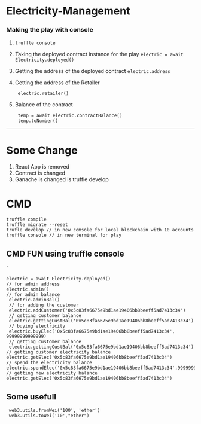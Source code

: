 # Electricity-Management

### Making the play with console

1. `truffle console`
2. Taking the deployed contract instance for the play
   `electric = await Electricity.deployed()`
3. Getting the address of the deployed contract
   `electric.address`
4. Getting the address of the Retailer

	    electric.retailer()

6. Balance of the contract 

	    temp = await electric.contractBalance()
	    temp.toNumber()

---
# Some Change
1. React App is removed
2. Contract is changed
3. Ganache is changed is truffle develop
# CMD

    truffle compile
    truffle migrate --reset
    trufle develop // in new comsole for local blockchain with 10 accounts
    truffle console // in new terminal for play 

## CMD FUN using truffle console
`

    electric = await Electricity.deployed()
    // for admin address
    electric.admin()
    // for admin balance
     electric.adminBal()
     // for adding the customer
     electric.addCustomer('0x5c83fa6675e9bd1ae19406bb8beeff5ad7413c34')
     // getting customer balance
     electric.gettingCustBal('0x5c83fa6675e9bd1ae19406bb8beeff5ad7413c34')
     // buying electricity
     electric.buyElec('0x5c83fa6675e9bd1ae19406bb8beeff5ad7413c34', 99999999999999)
     // getting customer balance
     electric.gettingCustBal('0x5c83fa6675e9bd1ae19406bb8beeff5ad7413c34')
	// getting customer electricity balance
	electric.getElec('0x5c83fa6675e9bd1ae19406bb8beeff5ad7413c34')
	// spend the electricity balance
	electric.spendElec('0x5c83fa6675e9bd1ae19406bb8beeff5ad7413c34',99999999999999)
	// getting new electricity balance
	electric.getElec('0x5c83fa6675e9bd1ae19406bb8beeff5ad7413c34')

##  Some usefull

     web3.utils.fromWei('100', 'ether')
	 web3.utils.toWei('10',"ether")
